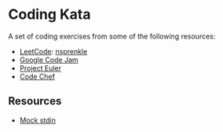 # Coding Kata

A set of coding exercises from some of the following resources:

- [LeetCode](https://leetcode.com/): [nsprenkle](https://leetcode.com/nsprenkle/)
- [Google Code Jam](https://codingcompetitions.withgoogle.com/codejam)
- [Project Euler](https://projecteuler.net/)
- [Code Chef](https://www.codechef.com/)

## Resources

- [Mock stdin](https://github.com/caitp/node-mock-stdin)
